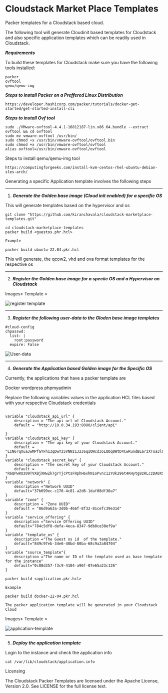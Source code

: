# Cloudstack Market Place Templates

Packer templates for a Cloudstack based cloud.

The following tool will generate Cloudinit based templates for Cloudstack and also specific application templates which can be readily used in Cloudstack.


***Requirements***

To build these templates for Cloudstack make sure you have the following tools installed:

    packer
    ovftool
    qemu/qemu-img


***Steps to install Packer on a Preffered Linux Distribution***

```
https://developer.hashicorp.com/packer/tutorials/docker-get-started/get-started-install-cli
```


***Steps to install Ovf tool*** 

```
sudo ./VMware-ovftool-4.4.1-16812187-lin.x86_64.bundle --extract ovftool && cd ovftool
sudo mv vmware-ovftool /usr/bin/
sudo chmod +x /usr/bin/vmware-ovftool/ovftool.bin
sudo chmod +x /usr/bin/vmware-ovftool/ovftool
alias ovftool=/usr/bin/vmware-ovftool/ovftool
```

Steps to install qemu/qemu-img tool

```
https://computingforgeeks.com/install-kvm-centos-rhel-ubuntu-debian-sles-arch/

```

Generating a specific Application template involves the following steps 

***
1. ***Generate the Golden base image (Cloud init enabled) for a specific OS***

This will generate templates based on the hypervisor and os 


```
git clone "https://github.com/kiranchavala/cloudstack-marketplace-templates.git"

cd cloudstack-marketplace-templates
packer build <guestos.phr.hcl>

Example

packer build ubuntu-22.04.pkr.hcl
```

This will generate, the qcow2, vhd and ova format templates for the respective os 

***

2. ***Register the Golden base image for a speciic OS and a Hypervisor on Cloudstack***

Images> Template > 

![register template](https://github.com/kiranchavala/cloudstack-marketplace-templates/assets/1401014/32b7b557-837f-49dc-9960-2b84da2b651c)


***
3. ***Register the following user-data to the Gloden base image templates***
```
#cloud-config
chpasswd:
  list: |
    root:password
  expire: False
```

![User-data](https://github.com/kiranchavala/cloudstack-marketplace-templates/assets/1401014/67906330-deca-4d1f-8692-0d6b2c8745c0)



***
4. ***Generate the Application based Golden image for the Specific OS***


Currently, the applications that have a packer template are 

Docker
wordpress
phpmyadmin


Replace the following variables values in the application HCL files based with your respective Cloudstack credentials 

```

variable "cloudstack_api_url" {
    description = "The api url of Cloudstack Account."
    default = "http://10.0.34.193:8080/client/api"

}
variable "cloudstack_api_key" {
    description = "The api key of your Cloudstack Account."
    default = "LIN6rqXuaJwMPfGYFh13qDwYz5VNNz1J2J6qIOWcd3oLQOq0WtD4CwRundBL6rzXToa3lQOC_vKjI3nkHtiD8Q"
}
variable "cloudstack_secret_key" {
    description = "The secret key of your Cloudstack Account."
    default = "R6QPwRUz09TVXBjXNwZk7grTjcPtsFRphH6xhN1oPvnc12YUk296t4KHytg8zRLczDA0X5NsLVi4d8rfMMx3yg"
}
variable "network" {
    description ="Network UUID"
    default="37b699ec-c176-4c81-a2d6-1daf08df30a7"
}
variable "zone" {
    description = "Zone UUID"
    default = "86d9a63a-3d0b-466f-8f32-81cefc39e31d"
}
variable "service_offering" {
    description ="Service Offering UUID"
    default="784c5df8-defa-4eca-8347-9db8ce38ef9a"
}
variable "template_os" {
    description ="The Guest os id  of the template."
    default="849c97eb-34e6-48bd-80ba-68c9a2a84704"
}
variable "source_template"{
    description ="The name or ID of the template used as base template for the instance"
    default="0c08d357-f3c9-4104-a96f-07e65a23c126"
}

```
```
packer build <application.pkr.hcl>

Example

packer build docker-22-04.pkr.hcl

The packer application template will be generated in your Cloudstack Cloud

```
Images> Template > 

![application-template](https://github.com/kiranchavala/cloudstack-marketplace-templates/assets/1401014/c379f39a-3c0e-451c-a380-0c2bac615488)


***

5. ***Deploy the application template***

Login to the instance and check the application info

```
cat /var/lib/cloudstack/application.info
```


Licensing

The Cloudstack Packer Templates are licensed under the Apache License, Version 2.0. See LICENSE for the full license text.
